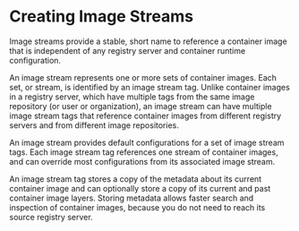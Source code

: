 # Creating Image Streams

Image streams provide a stable, short name to reference a container image that is independent of any registry server and container runtime configuration.

An image stream represents one or more sets of container images. Each set, or stream, is identified by an image stream tag. Unlike container images in a registry server, which have multiple tags from the same image repository (or user or organization), an image stream can have multiple image stream tags that reference container images from different registry servers and from different image repositories.

An image stream provides default configurations for a set of image stream tags. Each image stream tag references one stream of container images, and can override most configurations from its associated image stream.

An image stream tag stores a copy of the metadata about its current container image and can optionally store a copy of its current and past container image layers. Storing metadata allows faster search and inspection of container images, because you do not need to reach its source registry server.